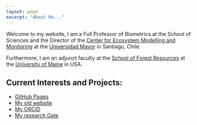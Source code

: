 ```yaml
---
layout: page
excerpt: "About Me..."
---
```


Welcome to my website, I am a Full Professor of Biometrics at the School of Sciences and the Director of the [Center for Ecosystem Modelling and Monitoring](https://cem.umayor.cl) at the [Universidad Mayor](https://umayor.cl) in Santiago, Chile.
 
Furthermore, I am an adjunct faculty at the [School of Forest Resources](https://forest.umaine.edu) at the [University of Maine](https://umaine.edu) in USA.

## Current Interests and Projects:
 
- [GitHub Pages](http://cseljatib.github.io)
- [My old website](https://cseljatib.wixsite.com/biometria)
- [My ORCID](https://orcid.org/0000-0002-8468-0829)
- [My research Gate](https://www.researchgate.net/profile/Christian_Salas-Eljatib)
